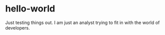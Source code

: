 # hello-world
Just testing things out. 
I am just an analyst trying to fit in with the world of developers. 
